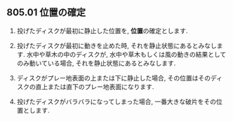 ## 805.01 位置の確定

1. 投げたディスクが最初に静止した位置を, **位置**の確定とします.

1. 投げたディスクが最初に動きを止めた時,
それを静止状態にあるとみなします.
水中や草木の中のディスクが,
水中や草木もしくは風の動きの結果としてのみ動いている場合,
それを静止状態にあるとみなします.

1. ディスクがプレー地表面の上または下に静止した場合,
その位置はそのディスクの直上または直下のプレー地表面になります.

1. 投げたディスクがバラバラになってしまった場合,
一番大きな破片をその位置とします.
